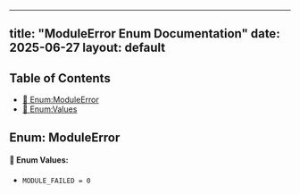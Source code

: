 <!-- Formatted by A³BS formatter.py -->
<!-- Generated by A³BS document.py -->
---
title: "ModuleError Enum Documentation"
date: 2025-06-27
layout: default
---

## Table of Contents
- [🔧 Enum:ModuleError](#enum-moduleerror)
- [🔧 Enum:Values](#enum-values)
## Enum: ModuleError
#### 📝 Enum Values:
<a name="enum-values"></a>
  - `MODULE_FAILED = 0`